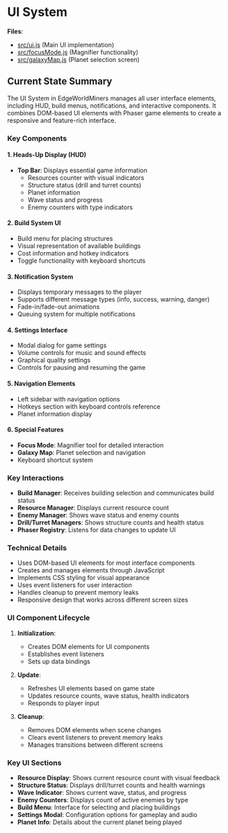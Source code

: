 # UI System

**Files**:
- [src/ui.js](../src/ui.js) (Main UI implementation)
- [src/focusMode.js](../src/focusMode.js) (Magnifier functionality)
- [src/galaxyMap.js](../src/galaxyMap.js) (Planet selection screen)

## Current State Summary

The UI System in EdgeWorldMiners manages all user interface elements, including HUD, build menus, notifications, and interactive components. It combines DOM-based UI elements with Phaser game elements to create a responsive and feature-rich interface.

### Key Components

#### 1. Heads-Up Display (HUD)
- **Top Bar**: Displays essential game information
  - Resources counter with visual indicators
  - Structure status (drill and turret counts)
  - Planet information
  - Wave status and progress
  - Enemy counters with type indicators

#### 2. Build System UI
- Build menu for placing structures
- Visual representation of available buildings
- Cost information and hotkey indicators
- Toggle functionality with keyboard shortcuts

#### 3. Notification System
- Displays temporary messages to the player
- Supports different message types (info, success, warning, danger)
- Fade-in/fade-out animations
- Queuing system for multiple notifications

#### 4. Settings Interface
- Modal dialog for game settings
- Volume controls for music and sound effects
- Graphical quality settings
- Controls for pausing and resuming the game

#### 5. Navigation Elements
- Left sidebar with navigation options
- Hotkeys section with keyboard controls reference
- Planet information display

#### 6. Special Features
- **Focus Mode**: Magnifier tool for detailed interaction
- **Galaxy Map**: Planet selection and navigation
- Keyboard shortcut system

### Key Interactions

- **Build Manager**: Receives building selection and communicates build status
- **Resource Manager**: Displays current resource count
- **Enemy Manager**: Shows wave status and enemy counts
- **Drill/Turret Managers**: Shows structure counts and health status
- **Phaser Registry**: Listens for data changes to update UI

### Technical Details

- Uses DOM-based UI elements for most interface components
- Creates and manages elements through JavaScript
- Implements CSS styling for visual appearance
- Uses event listeners for user interaction
- Handles cleanup to prevent memory leaks
- Responsive design that works across different screen sizes

### UI Component Lifecycle

1. **Initialization**:
   - Creates DOM elements for UI components
   - Establishes event listeners
   - Sets up data bindings

2. **Update**:
   - Refreshes UI elements based on game state
   - Updates resource counts, wave status, health indicators
   - Responds to player input

3. **Cleanup**:
   - Removes DOM elements when scene changes
   - Clears event listeners to prevent memory leaks
   - Manages transitions between different screens

### Key UI Sections

- **Resource Display**: Shows current resource count with visual feedback
- **Structure Status**: Displays drill/turret counts and health warnings
- **Wave Indicator**: Shows current wave, status, and progress
- **Enemy Counters**: Displays count of active enemies by type
- **Build Menu**: Interface for selecting and placing buildings
- **Settings Modal**: Configuration options for gameplay and audio
- **Planet Info**: Details about the current planet being played 